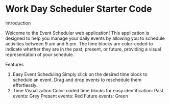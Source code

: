 # Work Day Scheduler Starter Code
Introduction

Welcome to the Event Scheduler web application! This application is designed to help you manage your daily events by allowing you to schedule activities between 9 am and 5 pm. The time blocks are color-coded to indicate whether they are in the past, present, or future, providing a visual representation of your schedule.

Features

1. Easy Event Scheduling
Simply click on the desired time block to schedule an event.
Drag and drop events to reschedule them effortlessly.
2. Time Visualization
Color-coded time blocks for easy identification:
Past events: Grey
Present events: Red
Future events: Green